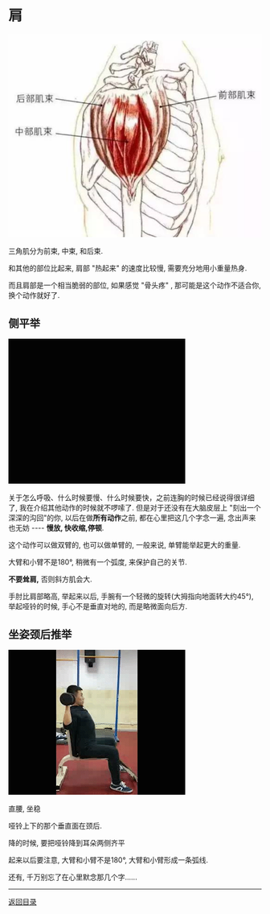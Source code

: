 # 肩

![](https://github.com/caoxuCarlos/a-fitness-guide-for-college-students/blob/master/images/deltoid.png?raw=true)

三角肌分为前束, 中束, 和后束.

和其他的部位比起来, 肩部 "热起来" 的速度比较慢, 需要充分地用小重量热身.

而且肩部是一个相当脆弱的部位, 如果感觉 "骨头疼" , 那可能是这个动作不适合你, 换个动作就好了.

## 侧平举 

![](https://github.com/caoxuCarlos/a-fitness-guide-for-college-students/blob/master/images/action/deltoid/%E4%BE%A7%E5%B9%B3%E4%B8%BE.gif?raw=true)

关于怎么呼吸、什么时候要慢、什么时候要快，之前连胸的时候已经说得很详细了, 我在介绍其他动作的时候就不啰嗦了. 但是对于还没有在大脑皮层上 "刻出一个深深的沟回"的你, 以后在做**所有动作**之前, 都在心里把这几个字念一遍, 念出声来也无妨 ---- **慢放, 快收缩,停顿**.

这个动作可以做双臂的, 也可以做单臂的, 一般来说, 单臂能举起更大的重量.

大臂和小臂不是180°, 稍微有一个弧度, 来保护自己的关节.

**不要耸肩,** 否则斜方肌会大.

 手肘比肩部略高, 举起来以后, 手腕有一个轻微的旋转(大拇指向地面转大约45°), 举起哑铃的时候, 手心不是垂直对地的, 而是略微面向后方.

## 坐姿颈后推举

![](https://github.com/caoxuCarlos/a-fitness-guide-for-college-students/blob/master/images/action/deltoid/%E5%9D%90%E5%A7%BF%E9%A2%88%E5%90%8E%E6%8E%A8%E4%B8%BE.gif?raw=true)

直腰, 坐稳

哑铃上下的那个垂直面在颈后.

降的时候, 要把哑铃降到耳朵两侧齐平

起来以后要注意, 大臂和小臂不是180°, 大臂和小臂形成一条弧线.

还有, 千万别忘了在心里默念那几个字......

---

[返回目录](https://caoxucarlos.github.io/)